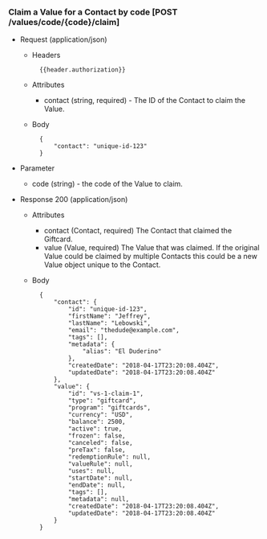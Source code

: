 ### Claim a Value for a Contact by code [POST /values/code/{code}/claim]

+ Request (application/json)
     + Headers
     
             {{header.authorization}}
 
     + Attributes
         + contact (string, required) - The ID of the Contact to claim the Value.
         
     + Body
     
             {
                 "contact": "unique-id-123"
             }

+ Parameter
    + code (string) - the code of the Value to claim.

+ Response 200 (application/json)
    + Attributes
        + contact (Contact, required) The Contact that claimed the Giftcard.
        + value (Value, required) The Value that was claimed.  If the original Value could be claimed by multiple Contacts this could be a new Value object unique to the Contact. 

    + Body

            {
                "contact": {
                    "id": "unique-id-123",
                    "firstName": "Jeffrey",
                    "lastName": "Lebowski",
                    "email": "thedude@example.com",
                    "tags": [],
                    "metadata": {
                        "alias": "El Duderino"
                    },
                    "createdDate": "2018-04-17T23:20:08.404Z",
                    "updatedDate": "2018-04-17T23:20:08.404Z"
                },
                "value": {
                    "id": "vs-1-claim-1",
                    "type": "giftcard",
                    "program": "giftcards",
                    "currency": "USD",
                    "balance": 2500,
                    "active": true,
                    "frozen": false,
                    "canceled": false,
                    "preTax": false,
                    "redemptionRule": null,
                    "valueRule": null,
                    "uses": null,
                    "startDate": null,
                    "endDate": null,
                    "tags": [],
                    "metadata": null,
                    "createdDate": "2018-04-17T23:20:08.404Z",
                    "updatedDate": "2018-04-17T23:20:08.404Z"
                }
            }
